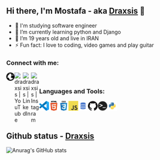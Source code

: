 ## Hi there, I'm Mostafa - aka [Draxsis][website] 👋 

- 🔭 I'm studying software engineer
- 🌱 I’m currently learning python and Django
- 👯 I’m 19 years old and live in IRAN 
- ⚡ Fun fact: I love to coding, video games and play guitar

### Connect with me:

[<img align="left" alt="draxsis" width="22px" src="https://raw.githubusercontent.com/iconic/open-iconic/master/svg/globe.svg" />][website]
[<img align="left" alt="draxsis | YouTube" width="22px" src="https://cdn.jsdelivr.net/npm/simple-icons@v3/icons/youtube.svg" />][youtube]
[<img align="left" alt="draxsis | LinkedIn" width="22px" src="https://cdn.jsdelivr.net/npm/simple-icons@v3/icons/linkedin.svg" />][linkedin]
[<img align="left" alt="draxsis | Instagram" width="22px" src="https://cdn.jsdelivr.net/npm/simple-icons@v3/icons/instagram.svg" />][instagram]

<br />

### Languages and Tools:

<img align="left" alt="Visual Studio Code" width="26px" src="https://raw.githubusercontent.com/github/explore/80688e429a7d4ef2fca1e82350fe8e3517d3494d/topics/visual-studio-code/visual-studio-code.png" />
<img align="left" alt="HTML5" width="26px" src="https://raw.githubusercontent.com/github/explore/80688e429a7d4ef2fca1e82350fe8e3517d3494d/topics/html/html.png" />
<img align="left" alt="CSS3" width="26px" src="https://raw.githubusercontent.com/github/explore/80688e429a7d4ef2fca1e82350fe8e3517d3494d/topics/css/css.png" />
<img align="left" alt="JavaScript" width="26px" src="https://raw.githubusercontent.com/github/explore/80688e429a7d4ef2fca1e82350fe8e3517d3494d/topics/javascript/javascript.png" />
<img align="left" alt="SQL" width="26px" src="https://raw.githubusercontent.com/github/explore/80688e429a7d4ef2fca1e82350fe8e3517d3494d/topics/sql/sql.png" />
<img align="left" alt="GitHub" width="26px" src="https://raw.githubusercontent.com/github/explore/78df643247d429f6cc873026c0622819ad797942/topics/github/github.png" />
<img align="left" alt="Terminal" width="26px" src="https://raw.githubusercontent.com/github/explore/80688e429a7d4ef2fca1e82350fe8e3517d3494d/topics/terminal/terminal.png" /> 
<img align="left" alt="python" width="26px" src="https://raw.githubusercontent.com/github/explore/80688e429a7d4ef2fca1e82350fe8e3517d3494d/topics/python/python.png" />

<br />
<br />
<br />

## Github status - [Draxsis][website] 

![Anurag's GitHub stats](https://github-readme-stats.vercel.app/api?username=Draxsis&show_icons=true&theme=radical)

[website]: https://github.com/draxsis
[youtube]: https://www.youtube.com/channel/UCg_NcEF_d8SV12XE9licP6g
[instagram]: https://instagram.com/mostafa.koolabadi
[linkedin]: https://linkedin.com/in/draxsis

